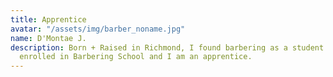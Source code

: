 ```yaml
---
title: Apprentice
avatar: "/assets/img/barber_noname.jpg"
name: D'Montae J.
description: Born + Raised in Richmond, I found barbering as a student in High School.  Currently
  enrolled in Barbering School and I am an apprentice.
---
```


